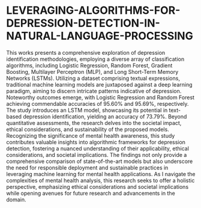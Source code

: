 # LEVERAGING-ALGORITHMS-FOR-DEPRESSION-DETECTION-IN-NATURAL-LANGUAGE-PROCESSING
This works presents a comprehensive exploration of depression identification 
methodologies, employing a diverse array of classification algorithms, including Logistic 
Regression, Random Forest, Gradient Boosting, Multilayer Perceptron (MLP), and Long 
Short-Term Memory Networks (LSTMs). Utilizing a dataset comprising textual 
expressions, traditional machine learning models are juxtaposed against a deep learning 
paradigm, aiming to discern intricate patterns indicative of depression. Noteworthy 
outcomes emerge, with Logistic Regression and Random Forest achieving commendable 
accuracies of 95.60% and 95.69%, respectively. The study introduces an LSTM model, 
showcasing its potential in text-based depression identification, yielding an accuracy of 
73.79%. Beyond quantitative assessments, the research delves into the societal impact, 
ethical considerations, and sustainability of the proposed models. Recognizing the 
significance of mental health awareness, this study contributes valuable insights into 
algorithmic frameworks for depression detection, fostering a nuanced understanding of 
their applicability, ethical considerations, and societal implications. The findings not only 
provide a comprehensive comparison of state-of-the-art models but also underscore the 
need for responsible deployment and sustainable practices in leveraging machine learning 
for mental health applications. As I navigate the complexities of mental health analysis, 
this research seeks to offer a holistic perspective, emphasizing ethical considerations and 
societal implications while opening avenues for future research and advancements in the 
domain.
